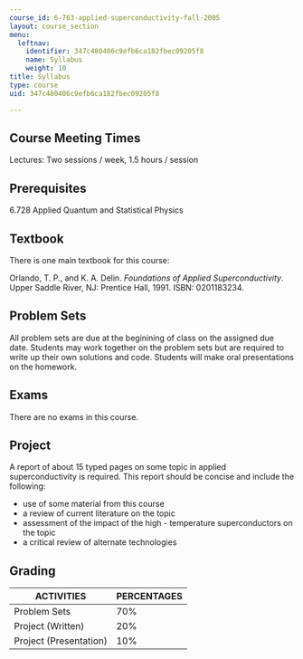 ```yaml
---
course_id: 6-763-applied-superconductivity-fall-2005
layout: course_section
menu:
  leftnav:
    identifier: 347c480406c9efb6ca182fbec09205f8
    name: Syllabus
    weight: 10
title: Syllabus
type: course
uid: 347c480406c9efb6ca182fbec09205f8

---
```


Course Meeting Times
--------------------

Lectures: Two sessions / week, 1.5 hours / session

Prerequisites
-------------

6.728 Applied Quantum and Statistical Physics

Textbook
--------

There is one main textbook for this course:

Orlando, T. P., and K. A. Delin. _Foundations of Applied Superconductivity_. Upper Saddle River, NJ: Prentice Hall, 1991. ISBN: 0201183234.

Problem Sets
------------

All problem sets are due at the beginining of class on the assigned due date. Students may work together on the problem sets but are required to write up their own solutions and code. Students will make oral presentations on the homework.

Exams
-----

There are no exams in this course.

Project
-------

A report of about 15 typed pages on some topic in applied superconductivity is required. This report should be concise and include the following:

*   use of some material from this course
*   a review of current literature on the topic
*   assessment of the impact of the high - temperature superconductors on the topic
*   a critical review of alternate technologies

Grading
-------

| ACTIVITIES | PERCENTAGES |
| --- | --- |
| Problem Sets | 70% |
| Project (Written) | 20% |
| Project (Presentation) | 10%